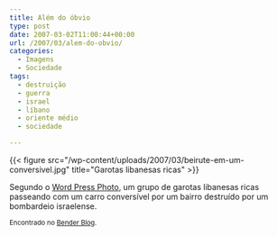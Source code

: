```yaml
---
title: Além do óbvio
type: post
date: 2007-03-02T11:00:44+00:00
url: /2007/03/alem-do-obvio/
categories:
  - Imagens
  - Sociedade
tags:
  - destruição
  - guerra
  - israel
  - líbano
  - oriente médio
  - sociedade

---
```

{{< figure src="/wp-content/uploads/2007/03/beirute-em-um-conversivel.jpg" title="Garotas libanesas ricas" >}}

Segundo o [Word Press Photo][1], um grupo de garotas libanesas ricas passeando com um carro conversível por um bairro destruído por um bombardeio israelense.

<small>Encontrado no <a href="http://www.benderblog.com/2007/03/01/a-realidade-por-tras-de-uma-foto-premiada/">Bender Blog</a>.</small>

 [1]: http://www.worldpressphoto.com/

